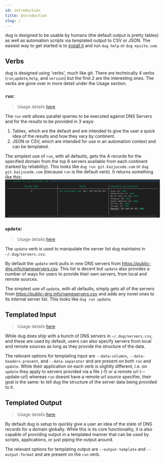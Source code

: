 ```yaml
---
id: introduction
title: Introduction
slug: /
---
```


dug is designed to be usable by humans (the default output is pretty tables) as well as automation scripts via templated output to CSV or JSON. The easiest way to get started is to [install it](./install) and run `dug help` or `dug mysite.com`.

## Verbs

dug is designed using 'verbs', much like git. There are technically 4 verbs (`run`,`update`,`help`, and `version`) but the first 2 are the interesting ones. The verbs are gone over in more detail under the Usage section.

### `run`:
> Usage details [here](./run)

The `run` verb allows parallel queries to be executed against DNS Servers and for the results to be provided in 3 ways:
1. Tables, which are the default and are intended to give the user a quick idea of the results and how they vary by continent.
2. JSON or CSV, which are intended for use in an automation context and can be templated.

The simplest use of `run`, with all defaults, gets the A records for the specified domain from the top 6 servers available from each continent (ranked by reliability). This looks like `dug run git.kaijucode.com` or `dug git.kaijucode.com` (because `run` is the default verb). It returns something like this:
![img](../static/img/docs/dug_default_run.png)

### `update`:
> Usage details [here](./update)

The `update` verb is used to manipulate the server list dug maintains in `~/.dug/servers.csv`.

By default the `update` verb pulls in new DNS servers from https://public-dns.info/nameservers.csv. This list is decent but `update` also provides a number of ways for users to provide their own servers, from local and remote sources.

The simplest use of `update`, with all defaults, simply gets all of the servers from https://public-dns.info/nameservers.csv and adds any novel ones to its internal server list. This looks like `dug run update`.

## Templated Input
> Usage details [here](./templated_input)

While dug does ship with a bunch of DNS servers in `~/.dug/servers.csv`, and these are used by default, users can also specify servers from local and remote sources as long as they provide the structure of the data.

The relevant options for templating input are `--data-columns`, `--data-headers-present`, and `--data-separator` and are present on both `run` and `update`. While their application on each verb is slightly different, i.e. on `update` they apply to servers provided via a file (-f) or a remote url (--update-url) whereas `run` doesnt have a remote url source specifier, their goal is the same: to tell dug the structure of the server data being provided to it.

## Templated Output
> Usage details [here](./templated_output)

By default dug is setup to quickly give a user an idea of the state of DNS records for a domain globally. While this is its core functionality, it is also capable of providing output in a templated manner that can be used by scripts, applications, or just piping the output around.

The relevant options for templating output are `--output-template` and `--output-format` and are present on the `run` verb.